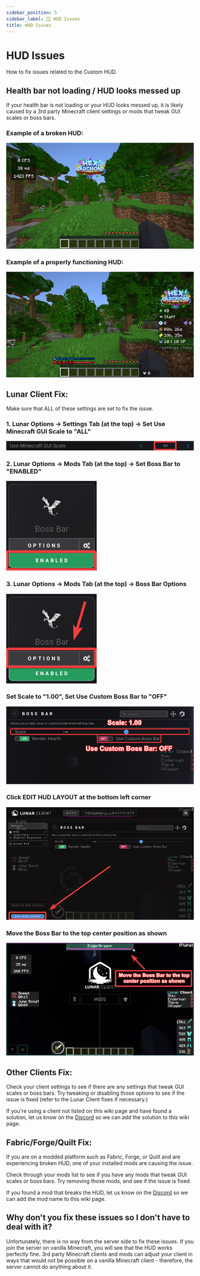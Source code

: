 ```yaml
---
sidebar_position: 5
sidebar_label: 🪟 HUD Issues
title: HUD Issues
---
```


# HUD Issues
How to fix issues related to the Custom HUD.

## Health bar not loading / HUD looks messed up
If your health bar is not loading or your HUD looks messed up, it is likely caused by a 3rd party Minecraft client settings or mods that tweak GUI scales or boss bars.

### Example of a broken HUD:
![Lunar Client](./img/hud-issues/broken-hud.png) <br />

### Example of a properly functioning HUD:
![Normal HUD](./img/hud-issues/normal-hud.png) <br />

## Lunar Client Fix:
Make sure that ALL of these settings are set to fix the issue.

### 1. Lunar Options -> Settings Tab (at the top) -> Set Use Minecraft GUI Scale to "ALL"
![Lunar Client GUI Scale Setting](./img/hud-issues/LC-setting-guiscale.png) <br />

### 2. Lunar Options -> Mods Tab (at the top) -> Set Boss Bar to "ENABLED"
![Lunar Client Boss Bar Setting](./img/hud-issues/LC-setting-bossbar.png) <br />

### 3. Lunar Options -> Mods Tab (at the top) -> Boss Bar Options
![Lunar Client Boss Bar Setting](./img/hud-issues/LC-setting-bossbaroptions.png) <br />
### Set Scale to "1.00", Set Use Custom Boss Bar to "OFF"
![Lunar Client Boss Bar Setting](./img/hud-issues/LC-setting-bossbaroptionspage.png) <br />
### Click EDIT HUD LAYOUT at the bottom left corner
![Lunar Client Edit HUD Layout](./img/hud-issues/LC-setting-bossbarlayout1.png) <br />
### Move the Boss Bar to the top center position as shown
![Lunar Client Boss Bar Layout](./img/hud-issues/LC-setting-bossbarlayout2.png) <br />

## Other Clients Fix:
Check your client settings to see if there are any settings that tweak GUI scales or boss bars. Try tweaking or disabling those options to see if the issue is fixed (refer to the Lunar Client fixes if necessary.)

If you're using a client not listed on this wiki page and have found a solution, let us know on the [Discord](https://discord.hexarchon.net/) so we can add the solution to this wiki page.

## Fabric/Forge/Quilt Fix:
If you are on a modded platform such as Fabric, Forge, or Quilt and are experiencing broken HUD, one of your installed mods are causing the issue.

Check through your mods list to see if you have any mods that tweak GUI scales or boss bars. Try removing those mods, and see if the issue is fixed.

If you found a mod that breaks the HUD, let us know on the [Discord](https://discord.hexarchon.net/) so we can add the mod name to this wiki page.

## Why don't you fix these issues so I don't have to deal with it?
Unfortunately, there is no way from the server side to fix these issues. If you join the server on vanilla Minecraft, you will see that the HUD works perfectly fine. 3rd party Minecraft clients and mods can adjust your client in ways that would not be possible on a vanilla Minecraft client - therefore, the server cannot do anything about it.